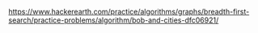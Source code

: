 https://www.hackerearth.com/practice/algorithms/graphs/breadth-first-search/practice-problems/algorithm/bob-and-cities-dfc06921/
